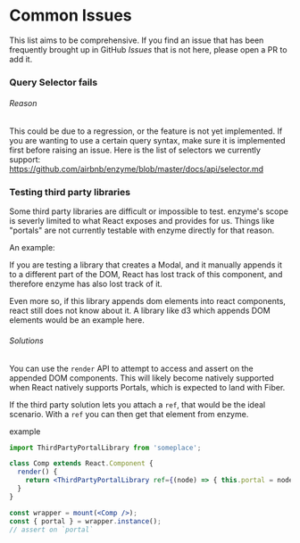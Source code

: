 # Common Issues

This list aims to be comprehensive. If you find an issue that has been frequently brought up in GitHub *Issues* that is not here, please open a PR to add it.

### Query Selector fails

###### Reason

This could be due to a regression, or the feature is not yet implemented. If you are wanting to use a
certain query syntax, make sure it is implemented first before raising an issue. Here is the list of
selectors we currently support: https://github.com/airbnb/enzyme/blob/master/docs/api/selector.md

### Testing third party libraries

Some third party libraries are difficult or impossible to test. enzyme's scope is severly limited to what
React exposes and provides for us. Things like "portals" are not currently testable with enzyme directly for that reason.

An example:

If you are testing a library that creates a Modal, and it manually appends it to a different part of the DOM, React has lost
track of this component, and therefore enzyme has also lost track of it.

Even more so, if this library appends dom elements into react components, react still does not know about it. A library like d3 which
appends DOM elements would be an example here.

###### Solutions

You can use the `render` API to attempt to access and assert on the appended DOM components. This will likely become natively supported
when React natively supports Portals, which is expected to land with Fiber.

If the third party solution lets you attach a `ref`, that would be the ideal scenario. With a `ref` you can then get that element from enzyme.

example

```jsx
import ThirdPartyPortalLibrary from 'someplace';

class Comp extends React.Component {
  render() {
    return <ThirdPartyPortalLibrary ref={(node) => { this.portal = node; }} />;
  }
}

const wrapper = mount(<Comp />);
const { portal } = wrapper.instance();
// assert on `portal`
```

